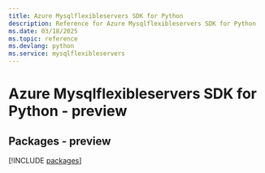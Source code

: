 ```yaml
---
title: Azure Mysqlflexibleservers SDK for Python
description: Reference for Azure Mysqlflexibleservers SDK for Python
ms.date: 03/18/2025
ms.topic: reference
ms.devlang: python
ms.service: mysqlflexibleservers
---
```

# Azure Mysqlflexibleservers SDK for Python - preview
## Packages - preview
[!INCLUDE [packages](mysqlflexibleservers-index.md)]